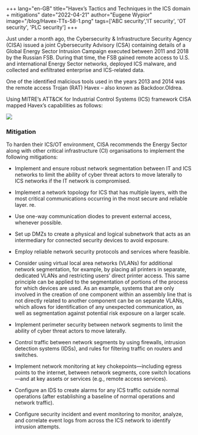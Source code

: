 +++
lang="en-GB"
title="Havex’s Tactics and Techniques in the ICS domain + mitigations"
date="2022-04-21"
author="Eugene Wypior"
image="/blog/Havex-TTs-58-1.png"
tags=['ABC security','IT security', 'OT security', 'PLC security']
+++

Just under a month ago, the Cybersecurity & Infrastructure Security Agency (CISA) issued a joint Cybersecurity Advisory (CSA) containing details of a Global Energy Sector Intrusion Campaign executed between 2011 and 2018 by the Russian FSB. During that time, the FSB gained remote access to U.S. and international Energy Sector networks, deployed ICS malware, and collected and exfiltrated enterprise and ICS-related data.

One of the identified malicious tools used in the years 2013 and 2014 was the remote access Trojan (RAT) Havex – also known as Backdoor.Oldrea.

Using MITRE’s ATT&CK for Industrial Control Systems (ICS) framework CISA mapped Havex’s capabilities as follows:

![](/blog/Havex-TTs-table-1024x612.png)

### **Mitigation**

To harden their ICS/OT environment, CISA recommends the Energy Sector along with other critical infrastructure (CI) organisations to implement the following mitigations:

*   Implement and ensure robust network segmentation between IT and ICS networks to limit the ability of cyber threat actors to move laterally to ICS networks if the IT network is compromised.
*   Implement a network topology for ICS that has multiple layers, with the most critical communications occurring in the most secure and reliable layer. re.
*   Use one-way communication diodes to prevent external access, whenever possible.
*   Set up DMZs to create a physical and logical subnetwork that acts as an intermediary for connected security devices to avoid exposure.
*   Employ reliable network security protocols and services where feasible.
*   Consider using virtual local area networks (VLANs) for additional network segmentation, for example, by placing all printers in separate, dedicated VLANs and restricting users’ direct printer access. This same principle can be applied to the segmentation of portions of the process for which devices are used. As an example, systems that are only involved in the creation of one component within an assembly line that is not directly related to another component can be on separate VLANs, which allows for identification of any unexpected communication, as well as segmentation against potential risk exposure on a larger scale.
*   Implement perimeter security between network segments to limit the ability of cyber threat actors to move laterally.

*   Control traffic between network segments by using firewalls, intrusion detection systems (IDSs), and rules for filtering traffic on routers and switches.
*   Implement network monitoring at key chokepoints—including egress points to the internet, between network segments, core switch locations—and at key assets or services (e.g., remote access services).
*   Configure an IDS to create alarms for any ICS traffic outside normal operations (after establishing a baseline of normal operations and network traffic).
*   Configure security incident and event monitoring to monitor, analyze, and correlate event logs from across the ICS network to identify intrusion attempts.